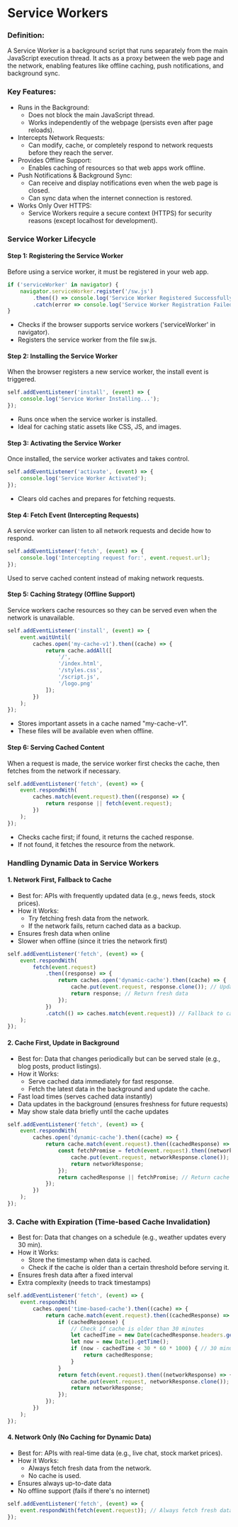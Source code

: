 # Service Workers

### Definition:
A Service Worker is a background script that runs separately from the main JavaScript execution thread. It acts as a proxy between the web page and the network, enabling features like offline caching, push notifications, and background sync.

### Key Features:
- Runs in the Background:
  - Does not block the main JavaScript thread.
  - Works independently of the webpage (persists even after page reloads).
- Intercepts Network Requests:
  - Can modify, cache, or completely respond to network requests before they reach the server.
- Provides Offline Support:
  - Enables caching of resources so that web apps work offline.
- Push Notifications & Background Sync:
  - Can receive and display notifications even when the web page is closed.
  - Can sync data when the internet connection is restored.
- Works Only Over HTTPS:
  - Service Workers require a secure context (HTTPS) for security reasons (except localhost for development).

### Service Worker Lifecycle

#### Step 1: Registering the Service Worker
Before using a service worker, it must be registered in your web app.

```js
if ('serviceWorker' in navigator) {
    navigator.serviceWorker.register('/sw.js')
        .then(() => console.log('Service Worker Registered Successfully'))
        .catch(error => console.log('Service Worker Registration Failed:', error));
}
```
- Checks if the browser supports service workers ('serviceWorker' in navigator).
- Registers the service worker from the file sw.js.

#### Step 2: Installing the Service Worker
When the browser registers a new service worker, the install event is triggered.
```js
self.addEventListener('install', (event) => {
    console.log('Service Worker Installing...');
});
```
- Runs once when the service worker is installed.
- Ideal for caching static assets like CSS, JS, and images.

#### Step 3: Activating the Service Worker
Once installed, the service worker activates and takes control.
```js
self.addEventListener('activate', (event) => {
    console.log('Service Worker Activated');
});
```
- Clears old caches and prepares for fetching requests.

#### Step 4: Fetch Event (Intercepting Requests)
A service worker can listen to all network requests and decide how to respond.
```js
self.addEventListener('fetch', (event) => {
    console.log('Intercepting request for:', event.request.url);
});
```
Used to serve cached content instead of making network requests.

#### Step 5: Caching Strategy (Offline Support)
Service workers cache resources so they can be served even when the network is unavailable.
```js
self.addEventListener('install', (event) => {
    event.waitUntil(
        caches.open('my-cache-v1').then((cache) => {
            return cache.addAll([
                '/',
                '/index.html',
                '/styles.css',
                '/script.js',
                '/logo.png'
            ]);
        })
    );
});
```
- Stores important assets in a cache named "my-cache-v1".
- These files will be available even when offline.

#### Step 6: Serving Cached Content
When a request is made, the service worker first checks the cache, then fetches from the network if necessary.

```js
self.addEventListener('fetch', (event) => {
    event.respondWith(
        caches.match(event.request).then((response) => {
            return response || fetch(event.request);
        })
    );
});
```
- Checks cache first; if found, it returns the cached response.
- If not found, it fetches the resource from the network.

### Handling Dynamic Data in Service Workers

#### 1. Network First, Fallback to Cache
- Best for: APIs with frequently updated data (e.g., news feeds, stock prices).
- How it Works:
  - Try fetching fresh data from the network.
  - If the network fails, return cached data as a backup.
- Ensures fresh data when online
- Slower when offline (since it tries the network first)
```js
self.addEventListener('fetch', (event) => {
    event.respondWith(
        fetch(event.request)
            .then((response) => {
                return caches.open('dynamic-cache').then((cache) => {
                    cache.put(event.request, response.clone()); // Update cache
                    return response; // Return fresh data
                });
            })
            .catch(() => caches.match(event.request)) // Fallback to cache if offline
    );
});
```
#### 2. Cache First, Update in Background 
- Best for: Data that changes periodically but can be served stale (e.g., blog posts, product listings).
- How it Works:
  - Serve cached data immediately for fast response.
  - Fetch the latest data in the background and update the cache.
- Fast load times (serves cached data instantly)
- Data updates in the background (ensures freshness for future requests)
- May show stale data briefly until the cache updates
```js
self.addEventListener('fetch', (event) => {
    event.respondWith(
        caches.open('dynamic-cache').then((cache) => {
            return cache.match(event.request).then((cachedResponse) => {
                const fetchPromise = fetch(event.request).then((networkResponse) => {
                    cache.put(event.request, networkResponse.clone()); // Update cache
                    return networkResponse;
                });
                return cachedResponse || fetchPromise; // Return cache first, update later
            });
        })
    );
});
```

### 3. Cache with Expiration (Time-based Cache Invalidation)
- Best for: Data that changes on a schedule (e.g., weather updates every 30 min).
- How it Works:
  - Store the timestamp when data is cached.
  - Check if the cache is older than a certain threshold before serving it.
- Ensures fresh data after a fixed interval
- Extra complexity (needs to track timestamps)
```js
self.addEventListener('fetch', (event) => {
    event.respondWith(
        caches.open('time-based-cache').then((cache) => {
            return cache.match(event.request).then((cachedResponse) => {
                if (cachedResponse) {
                    // Check if cache is older than 30 minutes
                    let cachedTime = new Date(cachedResponse.headers.get('date')).getTime();
                    let now = new Date().getTime();
                    if (now - cachedTime < 30 * 60 * 1000) { // 30 minutes
                        return cachedResponse;
                    }
                }
                return fetch(event.request).then((networkResponse) => {
                    cache.put(event.request, networkResponse.clone()); // Update cache
                    return networkResponse;
                });
            });
        })
    );
});
```
#### 4. Network Only (No Caching for Dynamic Data)
- Best for: APIs with real-time data (e.g., live chat, stock market prices).
- How it Works:
  - Always fetch fresh data from the network.
  - No cache is used.
- Ensures always up-to-date data
- No offline support (fails if there's no internet)
```js
self.addEventListener('fetch', (event) => {
    event.respondWith(fetch(event.request)); // Always fetch fresh data
});
```




 
